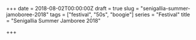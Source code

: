 +++
date = 2018-08-02T00:00:00Z
draft = true
slug = "senigallia-summer-jamoboree-2018"
tags = ["festival", "50s", "boogie"]
series = "Festival"
title = "Senigallia Summer Jamboree 2018"

+++

